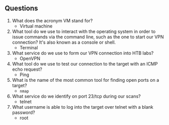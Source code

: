 ## Questions
1. What does the acronym VM stand for? 
    * Virtual machine
2. What tool do we use to interact with the operating system in order to issue commands via the command line, such as the one to start our VPN connection? It's also known as a console or shell.
    * Terminal
3. What service do we use to form our VPN connection into HTB labs?
    * OpenVPN
4. What tool do we use to test our connection to the target with an ICMP echo request?
    * Ping
5. What is the name of the most common tool for finding open ports on a target?
    * `nmap`
6. What service do we identify on port 23/tcp during our scans?
    * telnet
7. What username is able to log into the target over telnet with a blank password?
    * root